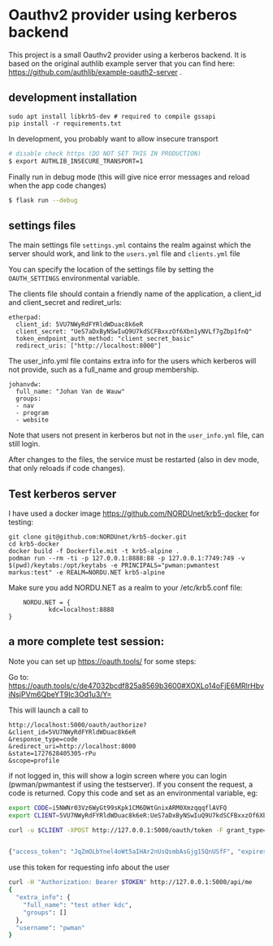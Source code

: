 # Oauthv2 provider using kerberos backend

This project is a small Oauthv2 provider using a kerberos backend.
It is based on the original authlib example server that you can find here: https://github.com/authlib/example-oauth2-server .


## development installation

```
sudo apt install libkrb5-dev # required to compile gssapi
pip install -r requirements.txt
```

In development, you probably want to allow insecure transport

```bash
# disable check https (DO NOT SET THIS IN PRODUCTION)
$ export AUTHLIB_INSECURE_TRANSPORT=1
```

Finally run in debug mode (this will give nice error messages and reload when the app code changes)

```bash
$ flask run --debug
```

## settings files
The main settings file `settings.yml` contains the realm against which the server should work, and link to the `users.yml` file and `clients.yml` file

You can specify the location of the settings file by setting the `OAUTH_SETTINGS` environmental variable.

The clients file should contain a friendly name of the application, a client_id and client_secret and rediret_urls:

```
etherpad:
  client_id: 5VU7NWyRdFYRldWDuac8k6eR
  client_secret: "UeS7aDxByNSwIuQ9U7kdSCFBxxzOf6Xbn1yNVLf7gZbp1fnQ"
  token_endpoint_auth_method: "client_secret_basic"
  redirect_uris: ["http://localhost:8000"]
```

The user_info.yml file contains extra info for the users which kerberos will not provide, such as a full_name and group membership.

```
johanvdw:
  full_name: "Johan Van de Wauw"
  groups:
  - nav
  - program
  - website
```

Note that users not present in kerberos but not in the `user_info.yml` file, can still login.

After changes to the files, the service must be restarted (also in dev mode, that only reloads if code changes).

## Test kerberos server

I have used a docker image https://github.com/NORDUnet/krb5-docker for testing:

```
git clone git@github.com:NORDUnet/krb5-docker.git
cd krb5-docker
docker build -f Dockerfile.mit -t krb5-alpine .
podman run --rm -ti -p 127.0.0.1:8888:88 -p 127.0.0.1:7749:749 -v $(pwd)/keytabs:/opt/keytabs -e PRINCIPALS="pwman:pwmantest markus:test" -e REALM=NORDU.NET krb5-alpine
```

Make sure you add NORDU.NET as a realm to your /etc/krb5.conf file:
```
	NORDU.NET = {
	       kdc=localhost:8888
}
```

## a more complete test session:
Note you can set up https://oauth.tools/ for some steps:

Go to:
https://oauth.tools/c/de47032bcdf825a8569b3600#XOXLo14oFjE6MRlrHbviNsjPVm6QbeYT9Ic3Od1u3/Y=

This will launch a call to 

```
http://localhost:5000/oauth/authorize?
&client_id=5VU7NWyRdFYRldWDuac8k6eR
&response_type=code
&redirect_uri=http://localhost:8000
&state=1727628405305-rPu
&scope=profile
```

if not logged in, this will show a login screen where you can login (pwman/pwmantest if using the testserver). If you consent the request, a code is returned. Copy this code and set as an environmental variable, eg:

```bash
export CODE=i5NWNr03Vz6WyGt99sKpk1CM6DWtGnixARM0XmzqqqflAVFQ
export CLIENT=5VU7NWyRdFYRldWDuac8k6eR:UeS7aDxByNSwIuQ9U7kdSCFBxxzOf6Xbn1yNVLf7gZbp1fnQ

curl -u $CLIENT -XPOST http://127.0.0.1:5000/oauth/token -F grant_type=authorization_code -F code=$CODE -F redirect_uri=http://localhost:8000


{"access_token": "JqZmOLbYnel4oWt5aIHAr2nUsQsmbAsGjg15QnUSfF", "expires_in": 864000, "scope": "profile", "token_type": "Bearer"}
```

use this token for requesting info about the user
```bash
curl -H "Authorization: Bearer $TOKEN" http://127.0.0.1:5000/api/me
{
  "extra_info": {
    "full_name": "test other kdc",
    "groups": []
  },
  "username": "pwman"
}
```

